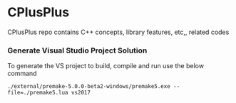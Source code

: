 # CPlusPlus
CPlusPlus repo contains C++ concepts, library features, etc,, related codes

### Generate Visual Studio Project Solution
  To generate the VS project to build, compile and run use the below command
  
  ```
  ./external/premake-5.0.0-beta2-windows/premake5.exe --file=./premake5.lua vs2017
  ```